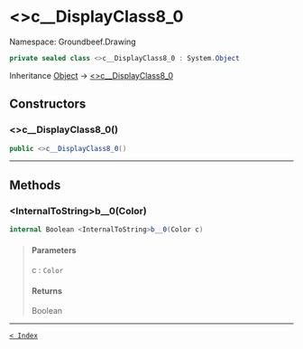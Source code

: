 # &lt;&gt;c__DisplayClass8_0

Namespace: Groundbeef.Drawing

```csharp
private sealed class <>c__DisplayClass8_0 : System.Object
```

Inheritance [Object](https://docs.microsoft.com/en-us/dotnet/api/system.object) → [&lt;&gt;c__DisplayClass8_0]({}c__DisplayClass8_0.md)

## Constructors

### &lt;&gt;c__DisplayClass8_0()

```csharp
public <>c__DisplayClass8_0()
```

> 

---

## Methods

### &lt;InternalToString&gt;b__0(Color)

```csharp
internal Boolean <InternalToString>b__0(Color c)
```

> #### Parameters
> 
> c : `Color`<br>
> 
> #### Returns
> 
> Boolean<br>
> 

---

[`< Index`](..\index.md)
